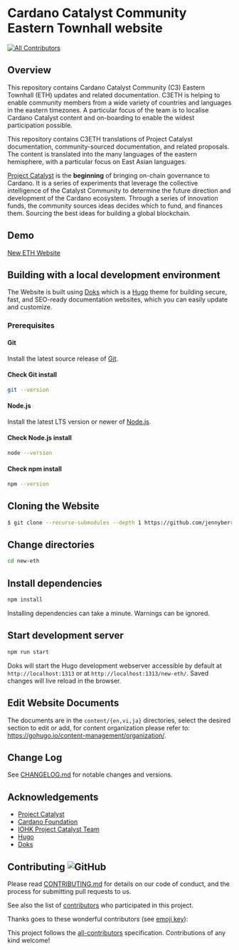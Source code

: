 # Cardano Catalyst Community Eastern Townhall website
<!-- ALL-CONTRIBUTORS-BADGE:START - Do not remove or modify this section -->
[![All Contributors](https://img.shields.io/badge/all_contributors-1-orange.svg?style=flat-square)](#contributors-)
<!-- ALL-CONTRIBUTORS-BADGE:END -->

## Overview

This repository contains Cardano Catalyst Community (C3) Eastern Townhall (ETH) updates and related documentation. C3ETH is helping to enable community members from a wide variety of countries and languages in the eastern timezones. A particular focus of the team is to localise Cardano Catalyst content and on-boarding to enable the widest participation possible.

This repository contains C3ETH translations of Project Catalyst documentation, community-sourced documentation, and related proposals. The content is translated into the many languages of the eastern hemisphere, with a particular focus on East Asian languages.

[Project Catalyst](https://cardano.ideascale.com/) is the **beginning** of bringing on-chain governance to Cardano. It is a series of experiments that leverage the collective intelligence of the Catalyst Community to determine the future direction and development of the Cardano ecosystem. Through a series of innovation funds, the community sources ideas decides which to fund, and finances them. Sourcing the best ideas for building a global blockchain.

## Demo
 [New ETH Website](https://jennyberry.github.io/new-eth/)

## Building with a local development environment

The Website is built using [Doks](https://getdoks.org/) which is a [Hugo](https://gohugo.io/) theme for building secure, fast, and SEO-ready documentation websites, which you can easily update and customize.

### Prerequisites

#### Git

Install the latest source release of [Git](https://git-scm.com/).

#### Check Git install

```bash
git --version
```

#### Node.js

Install the latest LTS version or newer of [Node.js](https://nodejs.org/).

#### Check Node.js install

```bash
node --version
```

#### Check npm install

```bash
npm --version
```

## Cloning the Website

```bash
$ git clone --recurse-submodules --depth 1 https://github.com/jennyberry/new-eth.git
```
## Change directories

```bash
cd new-eth
```
## Install dependencies

```bash
npm install
```
Installing dependencies can take a minute. Warnings can be ignored.

## Start development server

```bash
npm run start
```
Doks will start the Hugo development webserver accessible by default at `http://localhost:1313` or at `http://localhost:1313/new-eth/`. Saved changes will live reload in the browser.

## Edit Website Documents

The documents are in the ```content/{en,vi,ja}``` directories, select the desired section to edit or add, for content organization please refer to: https://gohugo.io/content-management/organization/.

## Change Log

See [CHANGELOG.md](CHANGELOG.md) for notable changes and versions.

## Acknowledgements

* [Project Catalyst](https://cardano.ideascale.com/)
* [Cardano Foundation](https://cardanofoundation.org/)
* [IOHK Project Catalyst Team](https://iohk.io/)
* [Hugo](https://gohugo.io/)
* [Doks](https://getdoks.org/)


## Contributing ![GitHub](https://img.shields.io/github/contributors/c3eth/c3eth.github.io)

Please read [CONTRIBUTING.md](/README/id/CONTRIBUTING.md) for details on our code of conduct, and the process for submitting pull requests to us.

See also the list of [contributors](https://github.com/c3eth/c3eth.github.io/graphs/contributors) who participated in this project.

Thanks goes to these wonderful contributors (see [emoji key](https://allcontributors.org/docs/en/emoji-key)):

<!-- ALL-CONTRIBUTORS-LIST:START - Do not remove or modify this section -->
<!-- ALL-CONTRIBUTORS-LIST:END -->

This project follows the [all-contributors](https://github.com/all-contributors/all-contributors) specification. Contributions of any kind welcome!
